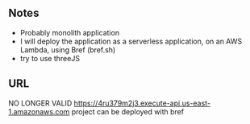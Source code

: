 ## Notes

-   Probably monolith application
-   I will deploy the application as a serverless application, on an AWS Lambda, using Bref (bref.sh)
-   try to use threeJS

## URL

NO LONGER VALID https://4ru379m2j3.execute-api.us-east-1.amazonaws.com
project can be deployed with bref
